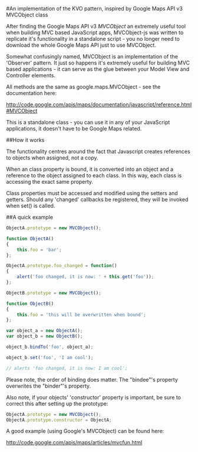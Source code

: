 #An implementation of the KVO pattern, inspired by Google Maps API v3 MVCObject class

After finding the Google Maps API v3 *MVCObject* an extremely useful tool when building MVC based JavaScript apps, MVCObject-js was written to replicate it's functionality in a standalone script - you no longer need to download the whole Google Maps API just to use MVCObject.

Somewhat confusingly named, MVCObject is an implementation of the 'Observer' pattern. It just so happens it's extremely useful for building MVC based applications - it can serve as the glue between your Model View and Controller elements.

All methods are the same as google.maps.MVCObject - see the documentation here: 

http://code.google.com/apis/maps/documentation/javascript/reference.html#MVCObject

This is a standalone class - you can use it in any of your JavaScript applications, it doesn't have to be Google Maps related.

##How it works

The functionality centres around the fact that Javascript creates references to objects when assigned, not a copy.

When an class property is bound, it is converted into an object and a reference to the object assigned to each class. In this way, each class is accessing the exact same property.

Class properties must be accessed and modified using the setters and getters. Should any 'changed' callbacks be registered, they will be invoked when set() is called.

##A quick example

```js
ObjectA.prototype = new MVCObject();

function ObjectA()
{
    this.foo = 'bar';
};

ObjectA.prototype.foo_changed = function()
{
    alert('foo changed, it is now: ' + this.get('foo'));
};

ObjectB.prototype = new MVCObject();

function ObjectB()
{
    this.foo = 'this will be overwritten when bound';
};

var object_a = new ObjectA();
var object_b = new ObjectB();

object_b.bindTo('foo', object_a);

object_b.set('foo', 'I am cool');

// alerts 'foo changed, it is now: I am cool';
```


Please note, the order of binding does matter. The "bindee"'s property overwrites the "binder"'s property.

Also note, if your objects' 'constructor' property is important, be sure to correct this after setting up the prototype:

```js
ObjectA.prototype = new MVCObject();
ObjectA.prototype.constructor = ObjectA;
```

A good example (using Google's MVCObject) can be found here:

http://code.google.com/apis/maps/articles/mvcfun.html
